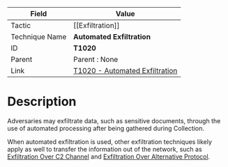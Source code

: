 
|Field|Value|
|---|---|
|Tactic|[[Exfiltration]]|
|Technique Name|**Automated Exfiltration**|
|ID|**T1020**|
|Parent|Parent : None|
|Link|[T1020 - Automated Exfiltration](https://attack.mitre.org/techniques/T1020)|

# Description

Adversaries may exfiltrate data, such as sensitive documents, through the use of automated processing after being gathered during Collection. 

When automated exfiltration is used, other exfiltration techniques likely apply as well to transfer the information out of the network, such as [Exfiltration Over C2 Channel](https://attack.mitre.org/techniques/T1041) and [Exfiltration Over Alternative Protocol](https://attack.mitre.org/techniques/T1048).
